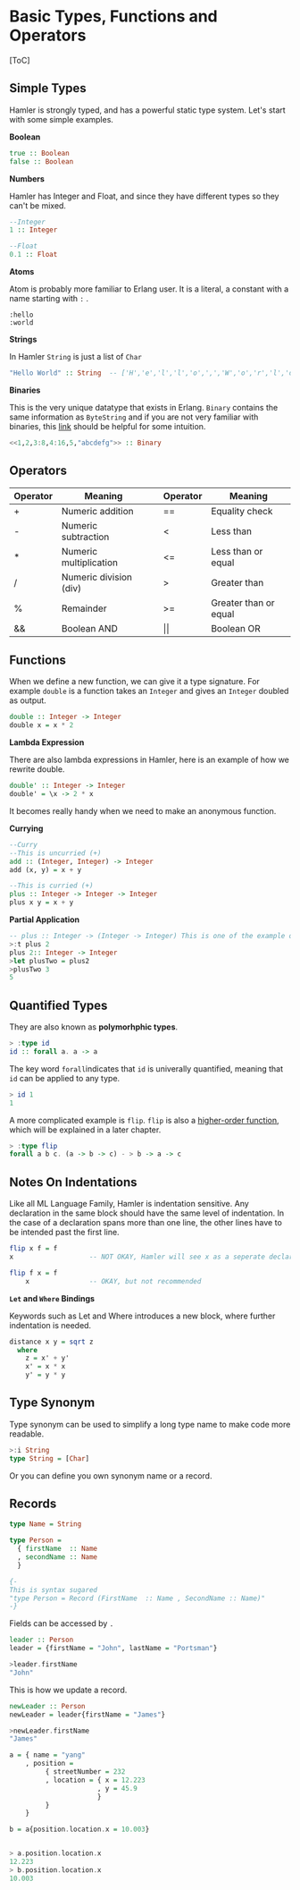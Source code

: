 # Basic Types, Functions and Operators

[ToC]

## Simple Types

Hamler is strongly typed, and has a powerful static type system. Let's start with some simple examples.

**Boolean**

```haskell
true :: Boolean
false :: Boolean
```

**Numbers**

Hamler has Integer and Float, and since they have different types so they can't be mixed.

```haskell
--Integer
1 :: Integer

--Float
0.1 :: Float
```

**Atoms**

Atom is probably more familiar to Erlang user. It is  a literal, a constant with a name starting with `:` .

```
:hello
:world
```

**Strings**

In Hamler `String` is just a list of `Char`

```haskell
"Hello World" :: String  -- ['H','e','l','l','o',',','W','o','r','l','d']
```

**Binaries**

This is the very unique datatype that exists in Erlang. `Binary` contains the same information as `ByteString` and if you are not very familiar with binaries, this [link](https://erlang.org/doc/man/binary.html) should be helpful for some intuition.

```haskell
<<1,2,3:8,4:16,5,"abcdefg">> :: Binary
```

## Operators

| Operator | Meaning                |      | Operator | Meaning               |
| -------- | ---------------------- | ---- | -------- | --------------------- |
| +        | Numeric addition       |      | ==       | Equality check        |
| -        | Numeric subtraction    |      | <        | Less than             |
| *        | Numeric multiplication |      | <=       | Less than or equal    |
| /        | Numeric division (div) |      | >        | Greater than          |
| %        | Remainder              |      | >=       | Greater than or equal |
| &&       | Boolean AND            |      | \|\|     | Boolean OR            |

## Functions

When we define a new function, we can give it a type signature. For example `double` is a function takes an `Integer` and gives an `Integer` doubled as output.

```haskell
double :: Integer -> Integer
double x = x * 2
```

**Lambda Expression**

There are also lambda expressions in Hamler, here is an example of how we rewrite double.

```haskell
double' :: Integer -> Integer
double' = \x -> 2 * x
```

It becomes really handy when we need to make an anonymous function.

**Currying**

```haskell
--Curry
--This is uncurried (+)
add :: (Integer, Integer) -> Integer
add (x, y) = x + y

--This is curried (+)
plus :: Integer -> Integer -> Integer
plus x y = x + y
```

**Partial Application**

```haskell
-- plus :: Integer -> (Integer -> Integer) This is one of the example of higher order functions
>:t plus 2
plus 2:: Integer -> Integer
>let plusTwo = plus2
>plusTwo 3
5
```

## Quantified Types

They are also known as **polymorhphic types**.

```haskell
> :type id
id :: forall a. a -> a
```

The key word `forall`indicates that `id` is univerally quantified, meaning that `id` can be applied to any type.

```haskell
> id 1
1
```

A more complicated example is `flip`. `flip` is also a [higher-order function](05_HigherOrderFunctionsAndRecursions.md), which will be explained in a later chapter.

```haskell
> :type flip
forall a b c. (a -> b -> c) - > b -> a -> c
```

## Notes On Indentations

Like all ML Language Family, Hamler is indentation sensitive. Any declaration in the same block should have the same level of indentation. In the case of a declaration spans more than one line, the other lines have to be intended past the first line.

```haskell
flip x f = f
x                   -- NOT OKAY, Hamler will see x as a seperate declaration

flip f x = f
    x               -- OKAY, but not recommended
```

**`Let` and `Where` Bindings**

Keywords such as Let and Where introduces a new block, where further indentation is needed.

```haskell
distance x y = sqrt z
  where
    z = x' + y'
    x' = x * x
    y' = y * y
```

## Type Synonym

Type synonym can be used to simplify a long type name to make code more readable.

```haskell
>:i String
type String = [Char]
```

Or you can define you own synonym name or a record.

## Records

```haskell
type Name = String

type Person =
  { firstName  :: Name
  , secondName :: Name
  }

{-
This is syntax sugared
"type Person = Record (FirstName  :: Name , SecondName :: Name)"
-}
```

Fields can be accessed by `.`

```haskell
leader :: Person
leader = {firstName = "John", lastName = "Portsman"}

>leader.firstName
"John"
```

This is how we update a record.

```haskell
newLeader :: Person
newLeader = leader{firstName = "James"}

>newLeader.firstName
"James"
```

```haskell
a = { name = "yang"
    , position =
         { streetNumber = 232
         , location = { x = 12.223
                      , y = 45.9 
                      }
         }
    }

b = a{position.location.x = 10.003}


> a.position.location.x
12.223
> b.position.location.x
10.003

```
